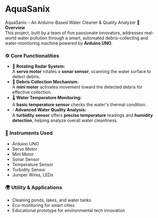 # AquaSanix
AquaSanix – An Arduino-Based Water Cleaner &amp; Quality Analyzer
 🧠 **Overview**  
This project, built by a team of five passionate innovators, addresses real-world water pollution through a smart, automated debris-collecting and water-monitoring machine powered by **Arduino UNO**.

### ⚙️ **Core Functionalities**  
- 🔄 **Rotating Radar System:**  
  A **servo motor** rotates a **sonar sensor**, scanning the water surface to detect debris.  
- 🤖 **Debris Collection Mechanism:**  
  A **mini motor** activates movement toward the detected debris for effective collection.  
- 🌡️ **Water Temperature Monitoring:**  
  A **basic temperature sensor** checks the water's thermal condition.  
- 💧 **Advanced Water Quality Analysis:**  
  A **turbidity sensor** offers **precise temperature** readings and **humidity detection**, helping analyze overall water cleanliness.

### 🔧 **Instruments Used**
- Arduino UNO  
- Servo Motor  
- Mini Motor  
- Sonar Sensor  
- Temperature Sensor  
- Turbidity Sensor  
- Jumper Wires, LEDs  

### 🌍 **Utility & Applications**  
- Cleaning ponds, lakes, and water tanks  
- Eco-monitoring for smart cities  
- Educational prototype for environmental tech innovation  

